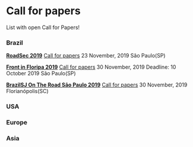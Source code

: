 # Call for papers

List with open Call for Papers!

### Brazil

[**RoadSec 2019**](https://roadsec.com.br/)
[Call for papers](https://roadsec.com.br/participe/)
23 November, 2019
São Paulo(SP)

[**Front in Floripa 2019**](https://braziljs.org/eventos/otr-on-the-road-sao-paulo/2019/)
[Call for papers](https://docs.google.com/forms/d/e/1FAIpQLSeFtSYFwhKgW32pZU-wadvKg5zul5PUfmoLsisL-pGqtXfqMQ/viewform)
30 November, 2019
Deadline: 10 October 2019
São Paulo(SP)

[**BrazilSJ On The Road São Paulo 2019**](https://frontin.floripa.br/)
[Call for papers](https://docs.google.com/forms/d/e/1FAIpQLSfkvRLcATqfqJX3qDQqnuTBDaV3-op7yPYWWR3GL6RFLdiG9w/viewform)
30 November, 2019
Florianópolis(SC)

### USA

### Europe

### Asia
